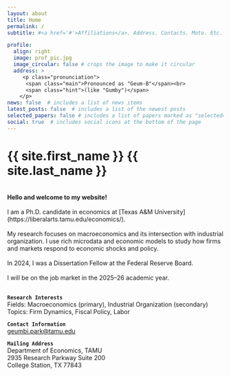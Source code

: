 ```yaml
---
layout: about
title: Home
permalink: /
subtitle: #<a href='#'>Affiliations</a>. Address. Contacts. Moto. Etc.

profile:
  align: right
  image: prof_pic.jpg
  image_circular: false # crops the image to make it circular
  address: >
     <p class="pronunciation">
      <span class="main">Pronounced as "Geum-B"</span><br>
      <span class="hint">(like "Gumby")</span>
    </p>
news: false  # includes a list of news items
latest_posts: false  # includes a list of the newest posts
selected_papers: false # includes a list of papers marked as "selected={true}"
social: true  # includes social icons at the bottom of the page
---
```


<!-- _pages/about.md -->
<div class="myname">

<h1> {{ site.first_name }} {{ site.last_name }}</h1>

</div>

<br>
<b>Hello and welcome to my website! </b><br>
<br>
I am a Ph.D. candidate in economics at [Texas A&M University](https://liberalarts.tamu.edu/economics/). <br><be>
<br>
My research focuses on macroeconomics and its intersection with industrial organization. I use rich microdata and economic models to study how firms and markets respond to economic shocks and policy. 
<br><br>
In 2024, I was a Dissertation Fellow at the Federal Reserve Board.<br><br>
I will be on the job market in the 2025–26 academic year.
<br><br>
  
<b>`Research Interests`</b><br>
Fields: Macroeconomics (primary), Industrial Organization (secondary)<br>
Topics: Firm Dynamics, Fiscal Policy, Labor <br>


<b>`Contact Information`</b><br>
[geumbi.park@tamu.edu](mailto:geumbi.park@tamu.edu)


<b>`Mailing Address`</b><br>
Department of Economics, TAMU<br>
2935 Research Parkway Suite 200<br>
College Station, TX 77843

